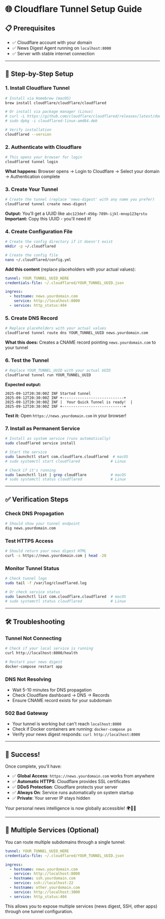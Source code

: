 # 🌐 Cloudflare Tunnel Setup Guide

## 📋 **Prerequisites**
- ✅ Cloudflare account with your domain
- ✅ News Digest Agent running on `localhost:8000`
- ✅ Server with stable internet connection

---

## 🔧 **Step-by-Step Setup**

### **1. Install Cloudflare Tunnel**
```bash
# Install via Homebrew (macOS)
brew install cloudflare/cloudflare/cloudflared

# Or install via package manager (Linux)
# curl -L https://github.com/cloudflare/cloudflared/releases/latest/download/cloudflared-linux-amd64.deb
# sudo dpkg -i cloudflared-linux-amd64.deb

# Verify installation
cloudflared --version
```

### **2. Authenticate with Cloudflare**
```bash
# This opens your browser for login
cloudflared tunnel login
```
**What happens:** Browser opens → Login to Cloudflare → Select your domain → Authentication complete

### **3. Create Your Tunnel**
```bash
# Create the tunnel (replace 'news-digest' with any name you prefer)
cloudflared tunnel create news-digest
```
**Output:** You'll get a UUID like `abc123def-456g-789h-ijkl-mnop123qrstu`
**Important:** Copy this UUID - you'll need it!

### **4. Create Configuration File**
```bash
# Create the config directory if it doesn't exist
mkdir -p ~/.cloudflared

# Create the config file
nano ~/.cloudflared/config.yml
```

**Add this content** (replace placeholders with your actual values):
```yaml
tunnel: YOUR_TUNNEL_UUID_HERE
credentials-file: ~/.cloudflared/YOUR_TUNNEL_UUID.json

ingress:
  - hostname: news.yourdomain.com
    service: http://localhost:8000
  - service: http_status:404
```

### **5. Create DNS Record**
```bash
# Replace placeholders with your actual values
cloudflared tunnel route dns YOUR_TUNNEL_UUID news.yourdomain.com
```
**What this does:** Creates a CNAME record pointing `news.yourdomain.com` to your tunnel

### **6. Test the Tunnel**
```bash
# Replace YOUR_TUNNEL_UUID with your actual UUID  
cloudflared tunnel run YOUR_TUNNEL_UUID
```
**Expected output:**
```
2025-09-12T20:30:00Z INF Started tunnel
2025-09-12T20:30:00Z INF +----------------------------+
2025-09-12T20:30:00Z INF |  Your Quick Tunnel is ready!  |
2025-09-12T20:30:00Z INF +----------------------------+
```

**Test it:** Open `https://news.yourdomain.com` in your browser!

### **7. Install as Permanent Service**
```bash
# Install as system service (runs automatically)
sudo cloudflared service install

# Start the service  
sudo launchctl start com.cloudflare.cloudflared  # macOS
# sudo systemctl start cloudflared              # Linux

# Check if it's running
sudo launchctl list | grep cloudflare           # macOS
# sudo systemctl status cloudflared             # Linux
```

---

## ✅ **Verification Steps**

### **Check DNS Propagation**
```bash
# Should show your tunnel endpoint
dig news.yourdomain.com
```

### **Test HTTPS Access**
```bash
# Should return your news digest HTML
curl -s https://news.yourdomain.com | head -20
```

### **Monitor Tunnel Status**
```bash
# Check tunnel logs
sudo tail -f /var/log/cloudflared.log

# Or check service status
sudo launchctl list com.cloudflare.cloudflared  # macOS
# sudo systemctl status cloudflared             # Linux
```

---

## 🛠️ **Troubleshooting**

### **Tunnel Not Connecting**
```bash
# Check if your local service is running
curl http://localhost:8000/health

# Restart your news digest
docker-compose restart app
```

### **DNS Not Resolving**
- Wait 5-10 minutes for DNS propagation
- Check Cloudflare dashboard → DNS → Records
- Ensure CNAME record exists for your subdomain

### **502 Bad Gateway**
- Your tunnel is working but can't reach `localhost:8000`
- Check if Docker containers are running: `docker-compose ps`
- Verify your news digest responds: `curl http://localhost:8000`

---

## 🎉 **Success!**

Once complete, you'll have:
- ✅ **Global Access**: `https://news.yourdomain.com` works from anywhere
- ✅ **Automatic HTTPS**: Cloudflare provides SSL certificates
- ✅ **DDoS Protection**: Cloudflare protects your server
- ✅ **Always On**: Service runs automatically on system startup
- ✅ **Private**: Your server IP stays hidden

Your personal news intelligence is now globally accessible! 🌍📰🤖

---

## 🔗 **Multiple Services (Optional)**

You can route multiple subdomains through a single tunnel:

```yaml
tunnel: YOUR_TUNNEL_UUID_HERE
credentials-file: ~/.cloudflared/YOUR_TUNNEL_UUID.json

ingress:
  - hostname: news.yourdomain.com
    service: http://localhost:8000
  - hostname: ssh.yourdomain.com
    service: ssh://localhost:22
  - hostname: other.yourdomain.com
    service: http://localhost:3000
  - service: http_status:404
```

This allows you to expose multiple services (news digest, SSH, other apps) through one tunnel configuration.
